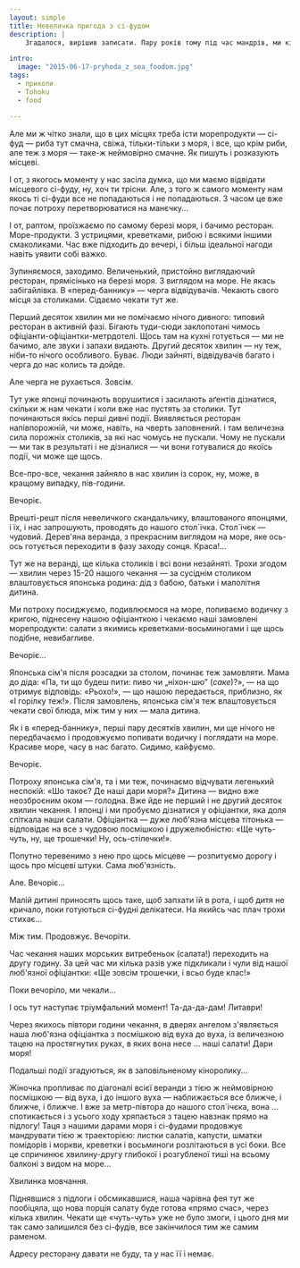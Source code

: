 ```yaml
---
layout: simple
title: Невеличка пригода з сі-фудом
description: |
    Згадалося, вирішив записати. Пару років тому під час мандрів, ми кілька днів їздили туди-сюди вздовж моря. Будучи весь час близенько від моря, нас посіла думка відвідати місцевих морепродуктів, але в плані їжі якось все натрапляли  на придорожні харчевні  — рамени з концентратів — чи щось подібне. 

intro:
  image: "2015-06-17-pryhoda_z_sea_foodom.jpg"
tags:
  - приколи
  - Tohoku
  - food

---
```



Але ми ж чітко знали, що в цих місцях треба істи морепродукти — сі-фуд — риба тут смачна, свіжа, тільки-тільки з моря, і все, що крім риби, але теж з моря — таке-ж неймовірно смачне. Як пишуть і розказують місцеві.

І от, з якогось моменту у нас засіла думка, що ми маємо відвідати місцевого сі-фуду, ну, хоч ти трісни. Але, з того ж самого моменту нам якось ті сі-фуди все не попадаються і не попадаються. З часом це вже почає потроху перетворюватися на манєчку...

І от, раптом, проїзжаємо по самому березі моря, і бачимо ресторан. Море-продукти. З устрицями, креветками, рибою і всякими іншими смаколиками. Час вже підходить до вечері, і більш ідеальної нагоди навіть уявити собі важко.

Зупиняємося, заходимо. Величенький, пристойно виглядаючий ресторан, прямісінько на березі моря. З виглядом на море. Не якась забігайлівка. В «перед-баннику» — черга відвідувачів. Чекають свого місця за столиками. Сідаємо чекати тут же.

Перший десяток хвилин ми не помічаємо нічого дивного: типовий ресторан в активній фазі. Бігають туди-сюди заклопотані чимось офіціанти-офіціантки-метрдотелі. Щось там на кухні готується — ми не бачимо, але звуки і запахи видають. Другий десяток хвилин — ну теж, ніби-то нічого особливого. Буває. Люди зайняті, відвідувачів багато і черга до нас колись та дойде.

Але черга не рухається. Зовсім. 

Тут уже японці починають ворушитися і засилають аґентів дізнатися, скільки ж нам чекати і коли вже нас пустять за столики. Тут починаються якісь перші дивні події. Виявляється ресторан напівпорожній, чи може, навіть, на чверть заповнений. і там величезна сила порожніх столиків, за які нас чомусь не пускали. Чому не пускали — ми так в результаті і не дізналися — чи вони готувалися до якоїсь події, чи може ще щось. 

Все-про-все, чекання зайняло в нас хвилин із сорок, ну, може, в кращому випадку, пів-години. 

Вечоріє.

Врешті-решт після невеличкого скандальчику, влаштованого японцями, і їх, і нас запрошують, проводять до нашого стол\`ічка. Стол\`ічєк — чудовий. Дерев'яна веранда, з прекрасним виглядом на море, яке ось-ось готується переходити в фазу заходу сонця. Краса!...

Тут же на веранді, ще кілька столиків і всі вони незайняті. Трохи згодом — хвилин через 15-20 нашого чекання — за сусіднім столиком влаштовується японська родина: дід з бабою, батьки і малолітня дитина. 

Ми потроху посиджуємо, подивлюємося на море, попиваємо водичку з кригою, піднесену нашою офіціанткою і чекаємо наші замовлені морепродукти: салати з якимись креветками-восьминогами і ще щось подібне, невибагливе.

Вечоріє...

Японська сім'я після розсадки за столом, починає теж замовляти. Мама до діда: «Па, ти що будеш пити: пиво чи „ніхон-шю” (*саке*)?», — на що отримує відповідь: «Рьохо!», — що нашою передається, приблизно, як «І горілку теж!». Після замовлень, японська сім'я теж влаштовується чекати свої блюда, між тим у них — мала дитина.

Як і в «перед-баннику», перші пару десятків хвилин, ми ще нічого не передбачаємо і продовжуємо попивати водичку і поглядати на море. Красиве море, часу в нас багато. Сидимо, кайфуємо. 

Вечоріє. 

Потроху японська сім'я, та і ми теж, починаємо відчувати легенький неспокій: «Шо такоє? Де наші дари моря?» Дитина — видно вже неозброєним оком — голодна. Вже йде не перший і  не другий десяток хвилин чекання. І японці і ми пробуємо дізнатися у офіціантки, яка доля спіткала наши салати. Офіціантка — дуже люб'язна місцева тітонька — відповідає на все з чудовою посмішкою і дружелюбністю: «Ще чуть-чуть, ну, ще трошечки! Ну, ось-стілечки!». 

Попутно теревенимо з нею про щось місцеве — розпитуємо дорогу і щось  про місцеві штуки. Сама люб'язність. 

Але. Вечоріє... 

Малій дитині приносять щось таке, щоб запхати їй в рота, і щоб дитя не кричало, поки готуються сі-фудні делікатеси. На якийсь час плач трохи стихає...

Між тим. Продовжує. Вечоріти. 

Час чекання наших морських витребеньок (салата!) переходить на другу годину. За цей час ми кілька разів уже підкликали і чули від нашої люб'язної офіціантки: «Ще зовсім трошечки, і всьо буде клас!»

Поки вечоріло, ми чекали... 

І ось тут наступає тріумфальний момент!  Та-да-да-дам! Литаври!

Через якихось півтори години чекання, в дверях ангелом з'являється наша люб'язна офіціантка з посмішкою від вуха до вуха, із величезною тацею на простягнутих руках, в яких вона несе ... наші салати!  Дари моря!

Подальші події згадуються, як в заповільненому кіноролику... 

Жіночка пропливає по діагоналі всієї веранди з тією ж неймовірною посмішкою — від вуха, і до іншого вуха — наближається все ближче, і ближче, і ближче. І вже за метр-півтора до нашого стол`ічєка, вона ... спотикається і з усього ходу хряпається з тацею навзнак прямо на підлогу! Таця з нашими дарами моря і сі-фудами продовжує мандрувати тією ж траекторією: листки салатів, капусти, шматки помідорів і моркви, креветки і восьминоги розлітаються в усі боки. Все це спричинює хвилину-другу глибокої і розгубленої тиші на всьому балконі з видом на море... 

Хвилинка мовчання.

Піднявшися з підлоги і обсмикавшися, наша чарівна фея тут же пообіцяла, що нова порція салату буде готова «прямо счас», через кілька хвилин.  Чекати ще «чуть-чуть» уже не було змоги, і цього дня ми так само залишился без сі-фудів, все закінчилося тим же самим раменом.

Адресу ресторану давати не буду, та у нас її і немає.





